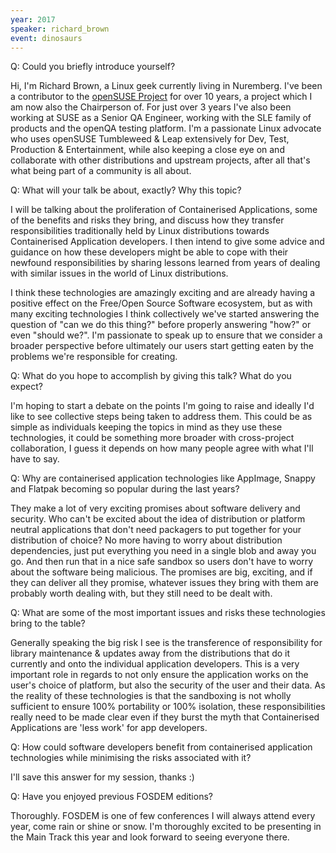 ```yaml
---
year: 2017
speaker: richard_brown 
event: dinosaurs 
---
```


Q: Could you briefly introduce yourself?

Hi, I'm Richard Brown, a Linux geek currently living in Nuremberg. I've been a contributor to the [openSUSE Project](https://www.opensuse.org/) for over 10 years, a project which I am now also the Chairperson of. For just over 3 years I've also
been working at SUSE as a Senior QA Engineer, working with the SLE family of products and the openQA testing
platform. I'm a passionate Linux advocate who uses openSUSE Tumbleweed & Leap extensively for Dev, Test,
Production & Entertainment, while also keeping a close eye on and collaborate with other distributions and
upstream projects, after all that's what being part of a community is all about.

Q: What will your talk be about, exactly? Why this topic?

I will be talking about the proliferation of Containerised Applications, some of the benefits and risks they
bring, and discuss how they transfer responsibilities traditionally held by Linux distributions towards
Containerised Application developers. I then intend to give some advice and guidance on how these developers
might be able to cope with their newfound responsibilities by sharing lessons learned from years of dealing
with similar issues in the world of Linux distributions.

I think these technologies are amazingly exciting and are already having a positive effect on the Free/Open
Source Software ecosystem, but as with many exciting technologies I think collectively we've started answering
the question of "can we do this thing?" before properly answering "how?" or even "should we?". I'm passionate
to speak up to ensure that we consider a broader perspective before ultimately our users start getting eaten
by the problems we're responsible for creating.

Q: What do you hope to accomplish by giving this talk? What do you expect?

I'm hoping to start a debate on the points I'm going to raise and ideally I'd like to see collective steps
being taken to address them. This could be as simple as individuals keeping the topics in mind as they use
these technologies, it could be something more broader with cross-project collaboration, I guess it depends on
how many people agree with what I'll have to say.

Q: Why are containerised application technologies like AppImage, Snappy and Flatpak becoming so popular during the last years?

They make a lot of very exciting promises about software delivery and security. Who can't be excited about the
idea of distribution or platform neutral applications that don't need packagers to put together for your
distribution of choice? No more having to worry about distribution dependencies, just put everything you need
in a single blob and away you go. And then run that in a nice safe sandbox so users don't have to worry about
the software being malicious. The promises are big, exciting, and if they can deliver all they promise,
whatever issues they bring with them are probably worth dealing with, but they still need to be dealt with.

Q: What are some of the most important issues and risks these technologies bring to the table?

Generally speaking the big risk I see is the transference of responsibility for library maintenance & updates
away from the distributions that do it currently and onto the individual application developers. This is a
very important role in regards to not only ensure the application works on the user's choice of platform, but
also the security of the user and their data. As the reality of these technologies is that the sandboxing is
not wholly sufficient to ensure 100% portability or 100% isolation, these responsibilities really need to be
made clear even if they burst the myth that Containerised Applications are 'less work' for app developers.

Q:  How could software developers benefit from containerised application technologies while minimising the risks associated with it?

I'll save this answer for my session, thanks :)

Q: Have you enjoyed previous FOSDEM editions?

Thoroughly. FOSDEM is one of few conferences I will always attend every year, come rain or shine or snow. I'm
thoroughly excited to be presenting in the Main Track this year and look forward to seeing everyone there.
